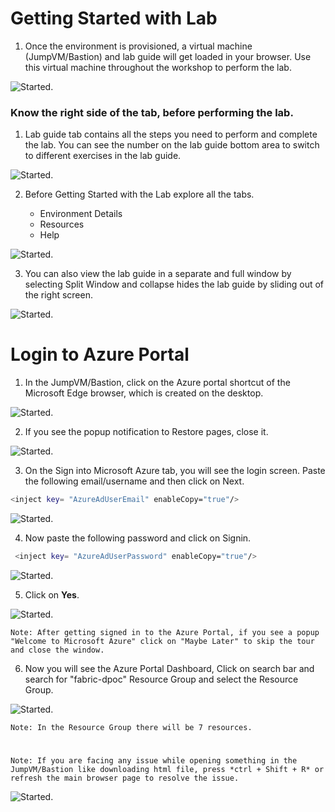 # Getting Started with Lab

1. Once the environment is provisioned, a virtual machine (JumpVM/Bastion) and lab guide will get loaded in your browser. Use this virtual machine throughout the workshop to perform the lab. 


![Started.](GetStarted/Task1.png)


### Know the right side of the tab, before performing the lab.

1. Lab guide tab contains all the steps you need to perform and complete the lab. You can see the number on the lab guide bottom area to switch to different exercises in the lab guide.

![Started.](GetStarted/Task3.png)

2. Before Getting Started with the Lab explore all the tabs.

    - Environment Details
    - Resources
    - Help

![Started.](GetStarted/Task4.png)


3. You can also view the lab guide in a separate and full window by selecting Split Window and collapse hides the lab guide by sliding out of the right screen.

![Started.](GetStarted/Task5.png)


# Login to Azure Portal

1. In the JumpVM/Bastion, click on the Azure portal shortcut of the Microsoft Edge browser, which is created on the desktop.

![Started.](GetStarted/Task6.png)

2. If you see the popup notification to Restore pages, close it.

![Started.](GetStarted/Task7.png)

3. On the Sign into Microsoft Azure tab, you will see the login screen. Paste the following email/username and then click on Next.

```BASH
<inject key= "AzureAdUserEmail" enableCopy="true"/>
```

![Started.](GetStarted/Task8.png)

4. Now paste the following password and click on Signin.

```BASH
 <inject key= "AzureAdUserPassword" enableCopy="true"/>
```

![Started.](GetStarted/Task9.png)

5. Click on **Yes**.

![Started.](GetStarted/Task10.png)

`Note: After getting signed in to the Azure Portal, if you see a popup "Welcome to Microsoft Azure" click on "Maybe Later" to skip the tour and close the window.`

6. Now you will see the Azure Portal Dashboard, Click on search bar and search for "fabric-dpoc" Resource Group and select the Resource Group.

![Started.](GetStarted/Task11.png)


`Note: In the Resource Group there will be 7 resources.`

#

`Note: If you are facing any issue while opening something in the JumpVM/Bastion like downloading html file, press *ctrl + Shift + R* or refresh the main browser page to resolve the issue.`

![Started.](GetStarted/Issue1.png)

